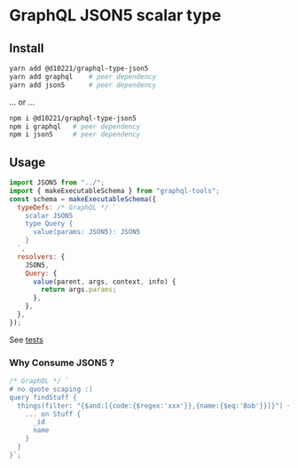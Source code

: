 # GraphQL JSON5 scalar type

## Install

```bash
yarn add @d10221/graphql-type-json5
yarn add graphql    # peer dependency
yarn add json5      # peer dependency
```

... or ...

```bash
npm i @d10221/graphql-type-json5
npm i graphql   # peer dependency
npm i json5     # peer dependency
```

##

## Usage

```javascript
import JSON5 from "../";
import { makeExecutableSchema } from "graphql-tools";
const schema = makeExecutableSchema({
  typeDefs: /* GraphQL */ `
    scalar JSON5
    type Query {
      value(params: JSON5): JSON5
    }
  `,
  resolvers: {
    JSON5,
    Query: {
      value(parent, args, context, info) {
        return args.params;
      },
    },
  },
});
```

See [tests](test/index.test.js)

### Why Consume JSON5 ?

```js
/* GraphQL */ `
# no quote scaping :)
query findStuff {  
  things(filter: "{$and:[{code:{$regex:'xxx'}},{name:{$eq:'Bob'}}]}") {
    ... on Stuff {
      _id
      name
    }
  }
}`;
```
